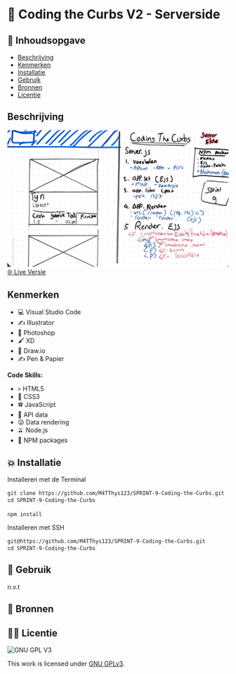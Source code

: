 # 🚀 Coding the Curbs V2 - Serverside
<!-- Geef je project een titel en schrijf in één zin wat het is -->

## 📙 Inhoudsopgave

  * [Beschrijving](#beschrijving)
  * [Kenmerken](#kenmerken)
  * [Installatie](#installatie)
  * [Gebruik](#gebruik)
  * [Bronnen](#bronnen)
  * [Licentie](#licentie)

## Beschrijving
![Wireflow](https://github.com/M4TThys123/SPRINT-9-Coding-the-Curbs/blob/main/sprint9.JPG)
[🌐 Live Versie](https://m4tthys123.github.io/keep-users-in-control-coding-the-curbs/)


## Kenmerken

- 💻 Visual Studio Code
- ✍️ Illustrator
- 🤳 Photoshop
- 🖌️ XD
- 🐼 Draw.io
- ✍️ Pen & Papier

**Code Skills:**

- 💀 HTML5
- 🧍 CSS3
- ⚽ JavaScript
- 💾 API data
- 😜 Data rendering
- 🫒 Node.js
- 💭 NPM packages

## 💥 Installatie

Installeren met de Terminal

```
git clone https://github.com/M4TThys123/SPRINT-9-Coding-the-Curbs.git
cd SPRINT-9-Coding-the-Curbs

npm install
```

Installeren met SSH

```
git@https://github.com/M4TThys123/SPRINT-9-Coding-the-Curbs.git
cd SPRINT-9-Coding-the-Curbs
```

## 🚊 Gebruik

n.v.t

## 🥇 Bronnen

## 🦹‍♂️ Licentie

![GNU GPL V3](https://www.gnu.org/graphics/gplv3-127x51.png)

This work is licensed under [GNU GPLv3](./LICENSE).
